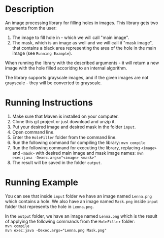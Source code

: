 # Description
An image processing library for filling holes in images.
This library gets two arguments from the user: 
1. The image to fill hole in - which we will call "main image".
2. The mask, which is an image as well and we will call it "mask image", that contains a black area representing the area of the hole in the main image (see `Running Example`).
       
When running the library with the described arguments - it will return a new image with the hole filled accoridng to an internal algorithm.

The library supports grayscale images, and if the given images are not grayscale - they will be converted to grayscale.


# Running Instructions
1. Make sure that Maven is installed on your computer.
2. Clone this git project or just download and unzip it.
3. Put your desired image and desired mask in the folder `input`.
4. Open command line.
5. Enter the `HoleFiller` folder from the command line.
6. Run the following command for compiling the library: `mvn compile`
7. Run the following command for executing the library, replacing `<image>` and `<mask>` with desired main image and mask image names:
`mvn exec:java -Dexec.args="<image> <mask>"`
8. The result will be saved in the folder `output`.


# Running Example
You can see that inside `input` folder we have an image named `Lenna.png` which contains a hole.
We also have an image named `Mask.png` inside `input` folder that represents the hole in `Lenna.png`.

In the `output` folder, we have an image named `Lenna.png` which is the result of applying the following commands from the `HoleFiller` folder: </br>
`mvn compile` </br>
`mvn exec:java -Dexec.args="Lenna.png Mask.png"`

